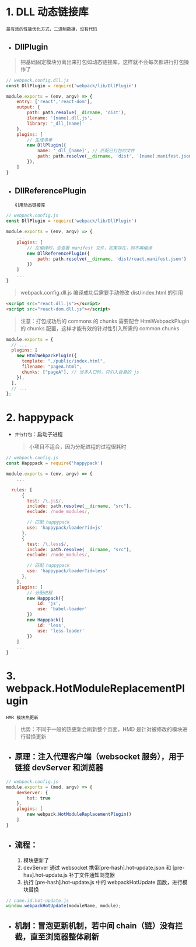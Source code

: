 # 1. DLL 动态链接库

`最有效的性能优化方式，二进制数据，没有代码`

- ## DllPlugin

> 把基础固定模块分离出来打包如动态链接库，这样就不会每次都进行打包操作了

```js
// webpack.config.dll.js
const DllPlugin = require('webpack/lib/DllPlugin')

module.exports = (env, argv) => {
    entry: ['react','react-dom'],
    output: {
        path: path.resolve(__dirname, 'dist'),
        ilename: '[name].dll.js',
        library: '_dll_[name]'
    },
    plugins: [
        // 生成清单
        new DllPlugin({
            name: '_dll_[name]', // 匹配已打包的文件
            path: path.resolve(__dirname, 'dist', '[name].manifest.json'),
        }),
    ]
}
```

- ## DllReferencePlugin
  `引用动态链接库`

```js
// webpack.config.js
const DllPlugin = require('webpack/lib/DllPlugin')

module.exports = (env, argv) => {
    ...
    plugins: [
        // 在编译时，会查看 manifest 文件，如果存在，则不再编译
        new DllReferencePlugin({
            path: path.resolve(__dirname, 'dist/react.manifest.json')
        })
    ]
    ...
}
```

> webpack.config.dll.js 编译成功后需要手动修改 dist/index.html 的引用

```html
<script src="react.dll.js"></script>
<script src="react-dom.dll.js"></script>
```

> 注意：打包成功后的 commons 的 chunks 需要配合 HtmlWebpackPlugin 的 chunks 配置，这样才能有效的针对性引入所需的 common chunks

```js
module.exports = {
  // ...
  plugins: [
    new HtmlWebpackPlugin({
      template: "./public/index.html",
      filename: "pageA.html",
      chunks: ["pageA"], // 当多入口时，只引入自身的 js
    }),
  ],
  // ...
};
```

# 2. happypack

- `并行打包`：启动子进程
  > 小项目不适合，因为分配进程的过程很耗时

```js
// webpack.config.js
const Happpack = require('happypack')

module.exports = (env, argv) => {
    ...

  rules: [
      {
        test: /\.js$/,
        include: path.resolve(__dirname, "src"),
        exclude: /node_modules/,

        // 匹配 happypack
        use: 'happypack/loader?id=js'
      },
      {
        test: /\.less$/,
        include: path.resolve(__dirname, "src"),
        exclude: /node_modules/,

        // 匹配 happypack
        use: 'happypack/loader?id=less'
      },
    ],
    plugins: [
        // 分配进程
        new Happpack({
            id: 'js',
            use: 'babel-loader'
        })
        new Happpack({
            id: 'less',
            use: 'less-loader'
        })
    ]
    ...
}
```

# 3. webpack.HotModuleReplacementPlugin

`HMR 模块热更新`

> 优势：不同于一般的热更新会刷新整个页面，HMD 是针对被修改的模块进行替换更新

- ## 原理：注入代理客户端（websocket 服务），用于链接 devServer 和浏览器

```js
// webpack.config.js
module.exports = (mod, argv) => {
    devServer: {
        hot: true
    },
    plugins: [
        new webpack.HotModuleReplacementPlugin()
    ]
}
```

- ## 流程：
  1. 模块更新了
  2. devServer 通过 websocket 携带[pre-hash].hot-update.json 和 [pre-has].hot-update.js 补丁文件通知浏览器
  3. 执行 [pre-hash].hot-update.js 中的 webpackHotUpdate 函数，进行模块替换

```js
// name.id.hot-update.js
window.webpackHotUpdate(moduleName, module);
```

- ## 机制：冒泡更新机制，若中间 chain（链）没有拦截，直至浏览器整体刷新
